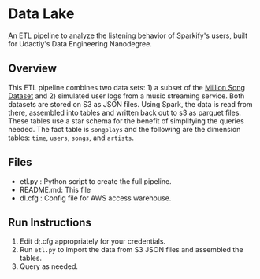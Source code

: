 # Data Lake
An ETL pipeline to analyze the listening behavior of Sparkify's users, built for Udactiy's Data Engineering Nanodegree. 

## Overview
This ETL pipeline combines two data sets: 1) a subset of the [Million Song Dataset](https://labrosa.ee.columbia.edu/millionsong/) and 2) simulated user logs from a music streaming service. Both datasets are stored on S3 as JSON files. Using Spark, the data is read from there, assembled into tables and written back out to s3 as parquet files. These tables use a star schema for the benefit of simplifying the queries needed. The fact table is `songplays` and the following are the dimension tables: `time`, `users`, `songs`, and `artists`.

## Files
- etl.py : Python script to create the full pipeline.
- README.md: This file
- dl.cfg : Config file for AWS access warehouse.

## Run Instructions
1. Edit d;.cfg appropriately for your credentials.
2. Run `etl.py` to import the data from S3 JSON files and assembled the tables.
3. Query as needed.